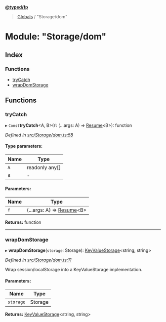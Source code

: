 **[@typed/fp](../README.md)**

> [Globals](../globals.md) / "Storage/dom"

# Module: "Storage/dom"

## Index

### Functions

* [tryCatch](_storage_dom_.md#trycatch)
* [wrapDomStorage](_storage_dom_.md#wrapdomstorage)

## Functions

### tryCatch

▸ `Const`**tryCatch**\<A, B>(`f`: (...args: A) => [Resume](_resume_resume_.md#resume)\<B>): function

*Defined in [src/Storage/dom.ts:58](https://github.com/TylorS/typed-fp/blob/559f273/src/Storage/dom.ts#L58)*

#### Type parameters:

Name | Type |
------ | ------ |
`A` | readonly any[] |
`B` | - |

#### Parameters:

Name | Type |
------ | ------ |
`f` | (...args: A) => [Resume](_resume_resume_.md#resume)\<B> |

**Returns:** function

___

### wrapDomStorage

▸ **wrapDomStorage**(`storage`: Storage): [KeyValueStorage](_storage_keyvaluestorage_.md#keyvaluestorage)\<string, string>

*Defined in [src/Storage/dom.ts:11](https://github.com/TylorS/typed-fp/blob/559f273/src/Storage/dom.ts#L11)*

Wrap session/localStorage into a KeyValueStorage implementation.

#### Parameters:

Name | Type |
------ | ------ |
`storage` | Storage |

**Returns:** [KeyValueStorage](_storage_keyvaluestorage_.md#keyvaluestorage)\<string, string>

